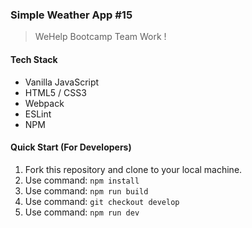 ### Simple Weather App #15
> WeHelp Bootcamp Team Work !

#### Tech Stack
- Vanilla JavaScript
- HTML5 / CSS3
- Webpack
- ESLint
- NPM

#### Quick Start (For Developers)
1. Fork this repository and clone to your local machine.
2. Use command: `npm install`
3. Use command: `npm run build`
4. Use command: `git checkout develop`
5. Use command: `npm run dev`